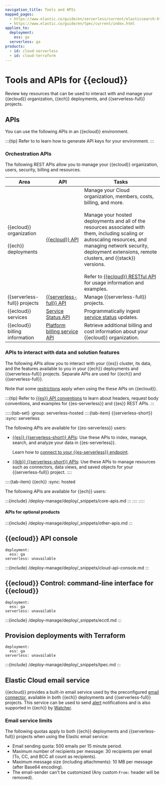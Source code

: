 ```yaml
---
navigation_title: Tools and APIs
mapped_pages:
  - https://www.elastic.co/guide/en/serverless/current/elasticsearch-http-apis.html
  - https://www.elastic.co/guide/en/tpec/current/index.html
applies_to:
  deployment:
    ess: ga
  serverless: ga
products:
  - id: cloud-serverless
  - id: cloud-terraform
---
```


# Tools and APIs for {{ecloud}}

Review key resources that can be used to interact with and manage your {{ecloud}} organization, {{ech}} deployments, and {{serverless-full}} projects.

## APIs

You can use the following APIs in an {{ecloud}} environment.

:::{tip}
Refer to [](/deploy-manage/api-keys.md) to learn how to generate API keys for your environment.
:::

### Orchestration APIs

The following REST APIs allow you to manage your {{ecloud}} organization, users, security, billing and resources.

| Area | API | Tasks |
| --- | --- | --- |
| {{ecloud}} organization<br><br>{{ech}} deployments | [{{ecloud}} API](https://www.elastic.co/docs/api/doc/cloud/) | Manage your Cloud organization, members, costs, billing, and more.<br><br>Manage your hosted deployments and all of the resources associated with them, including scaling or autoscaling resources, and managing network security, deployment extensions, remote clusters, and {{stack}} versions.<br><br>Refer to [{{ecloud}} RESTful API](cloud://reference/cloud-hosted/ec-api-restful.md) for usage information and examples. |
| {{serverless-full}} projects | [{{serverless-full}} API](https://www.elastic.co/docs/api/doc/elastic-cloud-serverless) | Manage {{serverless-full}} projects. |
| {{ecloud}} services | [Service Status API](https://status.elastic.co/api/) | Programmatically ingest [service status](/deploy-manage/cloud-organization/service-status.md) updates. |
| {{ecloud}} billing information | [Platform billing service API](https://www.elastic.co/docs/api/doc/cloud-billing/) | Retrieve additional billing and cost information about your {{ecloud}} organization. |


### APIs to interact with data and solution features

The following APIs allow you to interact with your {{es}} cluster, its data, and the features available to you in your {{ech}} deployments and {{serverless-full}} projects. Separate APIs are used for {{ech}} and {{serverless-full}}.

Note that some [restrictions](/deploy-manage/deploy/elastic-cloud/restrictions-known-problems.md#ec-restrictions-apis-elasticsearch) apply when using the these APIs on {{ecloud}}.

:::{tip}
Refer to [{{es}} API conventions](elasticsearch://reference/elasticsearch/rest-apis/api-conventions.md) to learn about headers, request body conventions, and examples for {{es-serverless}} and {{es}} REST APIs.
:::

:::::{tab-set}
:group: serverless-hosted
::::{tab-item} {{serverless-short}}
:sync: serverless

The following APIs are available for {{es-serverless}} users:

- [{{es}} {{serverless-short}} APIs](https://www.elastic.co/docs/api/doc/elasticsearch-serverless): Use these APIs to index, manage, search, and analyze your data in {{es-serverless}}.

  Learn how to [connect to your {{es-serverless}} endpoint](/solutions/search/get-started.md).
- [{{kib}} {{serverless-short}} APIs](https://www.elastic.co/docs/api/doc/serverless): Use these APIs to manage resources such as connectors, data views, and saved objects for your {{serverless-full}} project.
::::

::::{tab-item} {{ech}}
:sync: hosted

The following APIs are available for {{ech}} users:

:::{include} /deploy-manage/deploy/_snippets/core-apis.md
:::
::::
:::::

#### APIs for optional products

:::{include} /deploy-manage/deploy/_snippets/other-apis.md
:::

## {{ecloud}} API console
```{applies_to}
deployment:
  ess: ga
serverless: unavailable
```

:::{include} /deploy-manage/deploy/_snippets/cloud-api-console.md
:::


## {{ecloud}} Control: command-line interface for {{ecloud}}
```{applies_to}
deployment:
  ess: ga
serverless: unavailable
```

:::{include} /deploy-manage/deploy/_snippets/ecctl.md
:::


## Provision deployments with Terraform
```{applies_to}
deployment:
  ess: ga
serverless: unavailable
```

:::{include} /deploy-manage/deploy/_snippets/tpec.md
:::

## Elastic Cloud email service

{{ecloud}} provides a built-in email service used by the preconfigured [email connector](kibana://reference/connectors-kibana/email-action-type.md), available in both {{ech}} deployments and {{serverless-full}} projects. This service can be used to send [alert](/explore-analyze/alerts-cases/alerts.md) notifications and is also supported in {{ech}} by [Watcher](/explore-analyze/alerts-cases/watcher/enable-watcher.md).

### Email service limits

The following quotas apply to both {{ech}} deployments and {{serverless-full}} projects when using the Elastic email service:

* Email sending quota: 500 emails per 15 minute period.
* Maximum number of recipients per message: 30 recipients per email (To, CC, and BCC all count as recipients).
* Maximum message size (including attachments): 10 MB per message (after Base64 encoding).
* The email-sender can't be customized (Any custom `From:` header will be removed).
